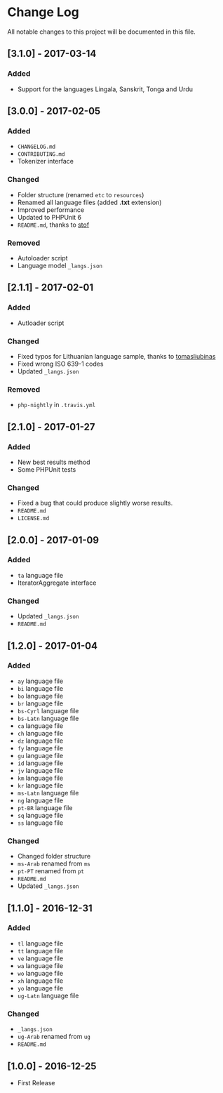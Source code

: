 # Change Log
All notable changes to this project will be documented in this file.

## [3.1.0] - 2017-03-14
### Added
- Support for the languages Lingala, Sanskrit, Tonga and Urdu

## [3.0.0] - 2017-02-05
### Added
- `CHANGELOG.md`
- `CONTRIBUTING.md`
- Tokenizer interface

### Changed
- Folder structure (renamed `etc` to `resources`)
- Renamed all language files (added **.txt** extension)
- Improved performance
- Updated to PHPUnit 6
- `README.md`, thanks to [stof](https://github.com/stof)

### Removed
- Autoloader script
- Language model `_langs.json`

## [2.1.1] - 2017-02-01
### Added
- Autloader script

### Changed
- Fixed typos for Lithuanian language sample, thanks to [tomasliubinas](https://github.com/tomasliubinas)
- Fixed wrong ISO 639-1 codes
- Updated `_langs.json`

### Removed
- `php-nightly` in `.travis.yml`

## [2.1.0] - 2017-01-27
### Added
- New best results method
- Some PHPUnit tests

### Changed
- Fixed a bug that could produce slightly worse results.
- `README.md`
- `LICENSE.md`

## [2.0.0] - 2017-01-09
### Added
- `ta` language file
- IteratorAggregate interface

### Changed
- Updated `_langs.json`
- `README.md`

## [1.2.0] - 2017-01-04
### Added
- `ay` language file
- `bi` language file
- `bo` language file
- `br` language file
- `bs-Cyrl` language file
- `bs-Latn` language file
- `ca` language file
- `ch` language file
- `dz` language file
- `fy` language file
- `gu` language file
- `id` language file
- `jv` language file
- `km` language file
- `kr` language file
- `ms-Latn` language file
- `ng` language file
- `pt-BR` language file
- `sq` language file
- `ss` language file

### Changed
- Changed folder structure
- `ms-Arab` renamed from `ms`
- `pt-PT` renamed from `pt`
- `README.md`
- Updated `_langs.json`

## [1.1.0] - 2016-12-31
### Added
- `tl` language file
- `tt` language file
- `ve` language file
- `wa` language file
- `wo` language file
- `xh` language file
- `yo` language file
- `ug-Latn` language file

### Changed
- `_langs.json`
- `ug-Arab` renamed from `ug`
- `README.md`

## [1.0.0] - 2016-12-25
- First Release